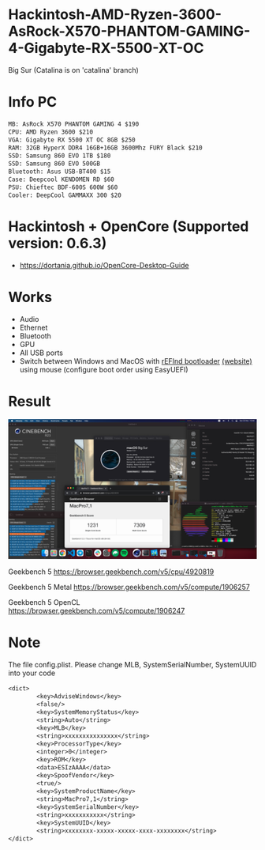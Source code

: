 # Hackintosh-AMD-Ryzen-3600-AsRock-X570-PHANTOM-GAMING-4-Gigabyte-RX-5500-XT-OC
Big Sur (Catalina is on 'catalina' branch)
# Info PC

```
MB: AsRock X570 PHANTOM GAMING 4 $190
CPU: AMD Ryzen 3600 $210
VGA: Gigabyte RX 5500 XT OC 8GB $250
RAM: 32GB HyperX DDR4 16GB+16GB 3600Mhz FURY Black $210
SSD: Samsung 860 EVO 1TB $180
SSD: Samsung 860 EVO 500GB
Bluetooth: Asus USB-BT400 $15
Case: Deepcool KENDOMEN RD $60
PSU: Chieftec BDF-600S 600W $60
Cooler: DeepCool GAMMAXX 300 $20
```

# Hackintosh + OpenCore (Supported version: 0.6.3)

- https://dortania.github.io/OpenCore-Desktop-Guide

# Works

- Audio
- Ethernet
- Bluetooth
- GPU
- All USB ports
- Switch between Windows and MacOS with [rEFInd bootloader](https://github.com/agners/rEFInd) [(website)](https://www.rodsbooks.com/refind/) using mouse (configure boot order using EasyUEFI)

# Result

![Info](/images/info.png)

Geekbench 5 https://browser.geekbench.com/v5/cpu/4920819

Geekbench 5 Metal https://browser.geekbench.com/v5/compute/1906257

Geekbench 5 OpenCL https://browser.geekbench.com/v5/compute/1906247

# Note

The file config.plist. Please change MLB, SystemSerialNumber, SystemUUID into your code

```
<dict>
		<key>AdviseWindows</key>
		<false/>
		<key>SystemMemoryStatus</key>
		<string>Auto</string>
		<key>MLB</key>
		<string>xxxxxxxxxxxxxxx</string>
		<key>ProcessorType</key>
		<integer>0</integer>
		<key>ROM</key>
		<data>ESIzAAAA</data>
		<key>SpoofVendor</key>
		<true/>
		<key>SystemProductName</key>
		<string>MacPro7,1</string>
		<key>SystemSerialNumber</key>
		<string>xxxxxxxxxxx</string>
		<key>SystemUUID</key>
		<string>xxxxxxxx-xxxxx-xxxxx-xxxx-xxxxxxxx</string>
</dict>
```
